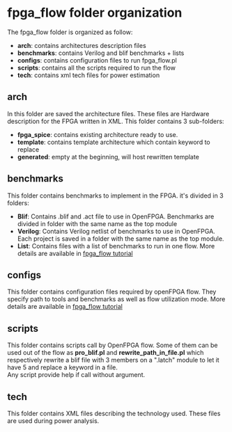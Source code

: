 # fpga_flow folder organization

The fpga_flow folder is organized as follow:
* **arch**: contains architectures description files
* **benchmarks**: contains Verilog and blif benchmarks + lists
* **configs**: contains configuration files to run fpga_flow.pl
* **scripts**: contains all the scripts required to run the flow
* **tech**: contains xml tech files for power estimation

## arch
In this folder are saved the architecture files. These files are Hardware description for the FPGA written in XML. This folder contains 3 sub-folders:
- **fpga_spice**: contains existing architecture ready to use.
- **template**: contains template architecture which contain keyword to replace
- **generated**: empty at the beginning, will host rewritten template

## benchmarks
This folder contains benchmarks to implement in the FPGA. it's divided in 3 folders:
- **Blif**: Contains .blif and .act file to use in OpenFPGA. Benchmarks are divided in folder with the same name as the top module
- **Verilog**: Contains Verilog netlist of benchmarks to use in OpenFPGA. Each project is saved in a folder with the same name as the top module.
- **List**: Contains files with a list of benchmarks to run in one flow. More details are available in [fpga_flow tutorial](https://github.com/LNIS-Projects/OpenFPGA/blob/documentation/tutorials/fpga_flow/how2use.md#benchmark-list)

## configs
This folder contains configuration files required by openFPGA flow. They specify path to tools and benchmarks as well as flow utilization mode. More details are available in [fpga_flow tutorial](https://github.com/LNIS-Projects/OpenFPGA/blob/documentation/tutorials/fpga_flow/how2use.md#configuration-file)

## scripts
This folder contains scripts call by OpenFPGA flow. Some of them can be used out of the flow as **pro_blif.pl** and **rewrite_path_in_file.pl** which respectively rewrite a blif file with 3 members on a ".latch" module to let it have 5 and replace a keyword in a file.<br />
Any script provide help if call without argument.

## tech
This folder contains XML files describing the technology used. These files are used during power analysis.
